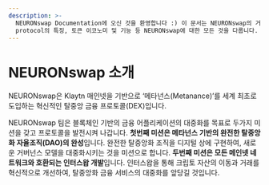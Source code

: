 ```yaml
---
description: >-
  NEURONswap Documentation에 오신 것을 환영합니다 :) 이 문서는 NEURONswap의 거버넌스, 프로덕트, NEURON
  protocol의 특징, 토큰 이코노미 및 기능 등 NEURONswap에 대한 모든 것을 다룹니다.
---
```


# NEURONswap 소개

NEURONswap은 Klaytn 매인넷을 기반으로 ‘메타넌스(Metanance)’를 세계 최초로 도입하는 혁신적인 탈중앙 금융 프로토콜(DEX)입니다.

NEURONswap 팀은 블록체인 기반의 금융 어플리케이션의 대중화를 목표로 두가지 미션을 갖고 프로토콜을 발전시켜 나갑니다. **첫번째 미션은 메타넌스 기반의 완전한 탈중앙화 자율조직(DAO)의 완성**입니다. 완전한 탈중앙화 조직을 디지털 상에 구현하여, 새로운 거버넌스 모델을 대중화시키는 것을 미션으로 합니다. **두번째 미션은 모든 메인넷 네트워크와 호환되는 인터스왑 개발**입니다. 인터스왑을 통해 크립토 자산의 이동과 거래를 혁신적으로 개선하여, 탈중앙화 금융 서비스의 대중화를 앞당길 것입니다.
